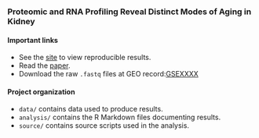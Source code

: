 ### Proteomic and RNA Profiling Reveal Distinct Modes of Aging in Kidney

#### Important links

* See the [site][site] to view reproducible results.
* Read the [paper][paper].
* Download the raw `.fastq` files at GEO record:[GSEXXXX][] 

[site]: https://ytakemon.github.io/TheAgingKidney/
[paper]: https://ytakemon.github.io/TheAgingKidney/
[GSEXXXX]: https://ytakemon.github.io/TheAgingKidney/

#### Project organization

* `data/` contains data used to produce results.
* `analysis/` contains the R Markdown files documenting results.
* `source/` contains source scripts used in the analysis.
